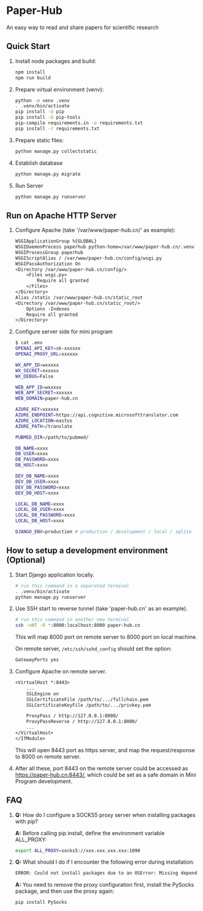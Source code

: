 # Paper-Hub

An easy way to read and share papers for scientific research

## Quick Start

1. Install node packages and build:

    ```sh
    npm install
    npm run build
    ```

2. Prepare virtual environment (venv):

    ```sh
    python -m venv .venv
    . .venv/bin/activate
    pip install -U pip
    pip install -U pip-tools
    pip-compile requirements.in -o requirements.txt
    pip install -r requirements.txt
    ```

3. Prepare static files:

    ```sh
    python manage.py collectstatic
    ```

4. Establish database

    ```sh
    python manage.py migrate
    ```

5. Run Server

    ```sh
    python manage.py runserver
    ```

## Run on Apache HTTP Server

1. Configure Apache (take '/var/www/paper-hub.cn/' as example):

    ```txt
    WSGIApplicationGroup %{GLOBAL}
    WSGIDaemonProcess paperhub python-home=/var/www/paper-hub.cn/.venv python-path=/var/www/paper-hub.cn
    WSGIProcessGroup paperhub
    WSGIScriptAlias / /var/www/paper-hub.cn/config/wsgi.py
    WSGIPassAuthorization On
    <Directory /var/www/paper-hub.cn/config/>
        <Files wsgi.py>
            Require all granted
        </Files>
    </Directory>
    Alias /static /var/www/paper-hub.cn/static_root
    <Directory /var/www/paper-hub.cn/static_root/>
        Options -Indexes
        Require all granted
    </Directory>
    ```

2. Configure server side for mini program

    ```sh
    $ cat .env
    OPENAI_API_KEY=sk-xxxxxx
    OPENAI_PROXY_URL=xxxxxx

    WX_APP_ID=wxxxxx
    WX_SECRET=xxxxxx
    WX_DEBUG=False

    WEB_APP_ID=wxxxxx
    WEB_APP_SECRET=xxxxxx
    WEB_DOMAIN=paper-hub.cn

    AZURE_KEY=xxxxxx
    AZURE_ENDPOINT=https://api.cognitive.microsofttranslator.com
    AZURE_LOCATION=eastus
    AZURE_PATH=/translate

    PUBMED_DIR=/path/to/pubmed/

    DB_NAME=xxxx
    DB_USER=xxxx
    DB_PASSWORD=xxxx
    DB_HOST=xxxx

    DEV_DB_NAME=xxxx
    DEV_DB_USER=xxxx
    DEV_DB_PASSWORD=xxxx
    DEV_DB_HOST=xxxx

    LOCAL_DB_NAME=xxxx
    LOCAL_DB_USER=xxxx
    LOCAL_DB_PASSWORD=xxxx
    LOCAL_DB_HOST=xxxx

    DJANGO_ENV=production # production / development / local / sqlite
    ```

## How to setup a development environment (Optional)

1. Start Django application locally.

    ```sh
    # run this command in a separated terminal
    . .venv/bin/activate
    python manage.py runserver
    ```

2. Use SSH start to reverse tunnel (take 'paper-hub.cn' as an example).

    ```sh
    # run this command in another new terminal
    ssh -nNT -R *:8000:localhost:8000 paper-hub.cn
    ```

    This will map 8000 port on remote server to 8000 port on local machine.

    On remote server, `/etc/ssh/sshd_config` should set the option:

    ```txt
    GatewayPorts yes
    ```

3. Configure Apache on remote server.

    ```txt
    <VirtualHost *:8443>
        ...
        SSLEngine on
        SSLCertificateFile /path/to/.../fullchain.pem
        SSLCertificateKeyFile /path/to/.../privkey.pem

        ProxyPass / http://127.0.0.1:8000/
        ProxyPassReverse / http://127.0.0.1:8000/
        ...
    </VirtualHost>
    </IfModule>
    ```

    This will open 8443 port as https server, and map the request/response to 8000 on remote server.

4. After all these, port 8443 on the remote server could be accessed as <https://paper-hub.cn:8443/>, which could be set as a safe domain in Mini Program development.


## FAQ

1. **Q:** How do I configure a SOCKS5 proxy server when installing packages with pip?

    **A:** Before calling pip install, define the environment variable ALL_PROXY:

    ```sh
    export ALL_PROXY=socks5://xxx.xxx.xxx.xxx:1090
    ```

2. **Q:** What should I do if I encounter the following error during installation:

    ```txt
    ERROR: Could not install packages due to an OSError: Missing dependencies for SOCKS support.
    ```

    **A:** You need to remove the proxy configuration first, install the PySocks package, and then use the proxy again:

    ```sh
    pip install PySocks
    ```

